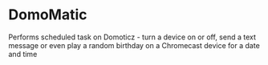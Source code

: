 # DomoMatic
Performs scheduled task on Domoticz - turn a device on or off, send a text message or even play a random birthday on a Chromecast device for a date and time
